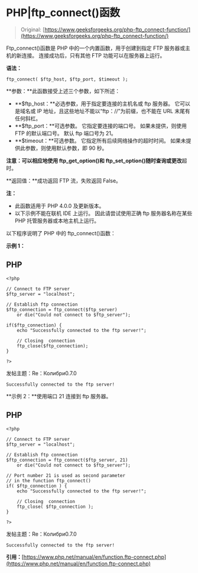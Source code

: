 # PHP|ftp_connect()函数

> Original: [https://www.geeksforgeeks.org/php-ftp_connect-function/](https://www.geeksforgeeks.org/php-ftp_connect-function/)

Ftp_connect()函数是 PHP 中的一个内置函数，用于创建到指定 FTP 服务器或主机的新连接。 连接成功后，只有其他 FTP 功能可以在服务器上运行。

**语法：**

```
ftp_connect( $ftp_host, $ftp_port, $timeout );
```

**参数：**此函数接受上述三个参数，如下所述：

*   **$ftp_host：**必选参数，用于指定要连接的主机名或 ftp 服务器。 它可以是域名或 IP 地址，且这些地址不能以“ftp：//”为前缀，也不能在 URL 末尾有任何斜杠。
*   **$ftp_port：**可选参数。 它指定要连接的端口号。 如果未提供，则使用 FTP 的默认端口号。 默认 ftp 端口号为 21。
*   **$timeout：**可选参数。 它指定所有后续网络操作的超时时间。 如果未提供此参数，则使用默认参数，即 90 秒。

**注意：可以相应地使用 ftp_get_option()和 ftp_set_option()随时查询或更改**超时。

**返回值：**成功返回 FTP 流，失败返回 False。

**注：**

*   此函数适用于 PHP 4.0.0 及更新版本。
*   以下示例不能在联机 IDE 上运行。 因此请尝试使用正确 ftp 服务器名称在某些 PHP 托管服务器或本地主机上运行。

以下程序说明了 PHP 中的 ftp_connect()函数：

**示例 1：**

## PHP

```
<?php

// Connect to FTP server
$ftp_server = "localhost";

// Establish ftp connection
$ftp_connection = ftp_connect($ftp_server)
    or die("Could not connect to $ftp_server");

if($ftp_connection) {
    echo "Successfully connected to the ftp server!";

    // Closing  connection
    ftp_close($ftp_connection);
}

?>
```

发帖主题：Re：Колибри0.7.0

```
Successfully connected to the ftp server!
```

**示例 2：**使用端口 21 连接到 ftp 服务器。

## PHP

```
<?php

// Connect to FTP server
$ftp_server = "localhost";

// Establish ftp connection
$ftp_connection = ftp_connect($ftp_server, 21)
    or die("Could not connect to $ftp_server");

// Port number 21 is used as second parameter
// in the function ftp_connect()
if( $ftp_connection ) {
    echo "Successfully connected to the ftp server!";

    // Closing  connection
    ftp_close( $ftp_connection );
}

?>
```

发帖主题：Re：Колибри0.7.0

```
Successfully connected to the ftp server!
```

**引用：**[https://www.php.net/manual/en/function.ftp-connect.php](https://www.php.net/manual/en/function.ftp-connect.php)